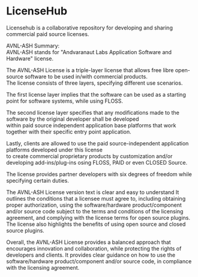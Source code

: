 # LicenseHub
Licensehub is a collaborative repository for developing and sharing commercial paid source licenses.


AVNL-ASH Summary:  
AVNL-ASH stands for "Andvaranaut Labs Application Software and Hardware" license. 

The AVNL-ASH License is a triple-layer license that allows free libre open-source software to be used in/with commercial products.  
The license consists of three layers, specifying different use scenarios. 

The first license layer implies that the software can be used as a starting point for software systems, while using FLOSS. 

The second license layer specifies that any modifications made to the software by the original developer shall be developed  
within paid source independent application base platforms that work together with their specific entry point application. 

Lastly, clients are allowed to use the paid source-independent application platforms developed under this license  
to create commercial proprietary products by customization and/or developing add-ins/plug-ins osing FLOSS, PAID or even CLOSED Source.

The license provides partner developers with six degrees of freedom while specifying certain duties.

The AVNL-ASH License version text is clear and easy to understand
It outlines the conditions that a licensee must agree to, including obtaining proper authorization, using the software/hardware product/component and/or source code subject to the terms and conditions of the licensing agreement, and complying with the license terms for open source plugins. The license also highlights the benefits of using open source and closed source plugins.

Overall, the AVNL-ASH License provides a balanced approach that encourages innovation and collaboration, 
while protecting the rights of developers and clients.
It provides clear guidance on how to use the software/hardware product/component and/or source code, 
in compliance with the licensing agreement.


